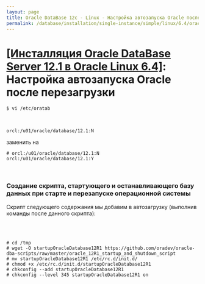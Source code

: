 ```yaml
---
layout: page
title: Oracle DataBase 12c - Linux - Настройка автозапуска Oracle после перезагрузки
permalink: /database/installation/single-instance/simple/linux/6.4/oracle/12.1/autorstart-oracle-after-restart/
---
```


# <a href="/database/installation/single-instance/simple/linux/6.4/oracle/12.1/">[Инсталляция Oracle DataBase Server 12.1 в Oracle Linux 6.4]</a>: Настройка автозапуска Oracle после перезагрузки



	$ vi /etc/oratab


<br/>

	orcl:/u01/oracle/database/12.1:N


заменить на


	# orcl:/u01/oracle/database/12.1:N
	orcl:/u01/oracle/database/12.1:Y


<br/>

### Создание скрипта, стартующего и останавливающего базу данных при старте и перезапуске операционной системы


Скрипт следующего содержания мы добавим в автозагрузку (выполнив команды после данного скрипта):


<script src="http://gist-it.appspot.com/https://github.com/oradev/oracle-dba-scripts/blob/master/oracle_12R1_startup_and_shutdown_script">
</script>


<br/><br/>

	# cd /tmp
	# wget -O startupOracleDatabase12R1 https://github.com/oradev/oracle-dba-scripts/raw/master/oracle_12R1_startup_and_shutdown_script
	# mv startupOracleDatabase12R1 /etc/rc.d/init.d/
	# chmod +x /etc/rc.d/init.d/startupOracleDatabase12R1
	# chkconfig --add startupOracleDatabase12R1
	# chkconfig --level 345 startupOracleDatabase12R1 on
